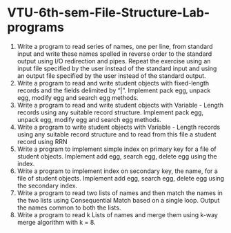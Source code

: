 # VTU-6th-sem-File-Structure-Lab-programs
1. Write a program to read series of names, one per line, from standard input and write these names spelled in reverse order to the standard output using I/O redirection and pipes. Repeat the exercise using an input file specified by the user instead of the standard input and using an output file specified by the user instead of the standard output.
2. Write a program to read and write student objects with fixed-length records and the fields delimited by “|”. Implement pack egg, unpack egg, modify egg and search egg methods.
3. Write a program to read and write student objects with Variable - Length records using any suitable record structure. Implement pack egg, unpack egg, modify egg and search egg methods.
4. Write a program to write student objects with Variable - Length records using any suitable record structure and to read from this file a student record using RRN
5. Write a program to implement simple index on primary key for a file of student objects. Implement add egg, search egg, delete egg using the index.
6. Write a program to implement index on secondary key, the name, for a file of student objects. Implement add egg, search egg, delete egg using the secondary index.
7. Write a program to read two lists of names and then match the names in the two lists using Consequential Match based on a single loop. Output the names common to both the lists.
8. Write a program to read k Lists of names and merge them using k-way merge algorithm with k = 8.
